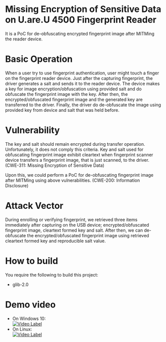 # Missing Encryption of Sensitive Data on U.are.U 4500 Fingerprint Reader
It is a PoC for de-obfuscating encrypted fingerprint image after MITMing the reader device.

# Basic Operation
When a user try to use fingerprint authentication, user might touch a finger on the fingerprint reader device.
Just after the capturing fingerprint, the driver generates a salt and sends it to the reader device.
The device makes a key for image encryption/obfuscation using provided salt and do obfuscate the fingerprint image with the key.
After then, the encrypted/obfuscated fingerprint image and the generated key are transferred to the driver.
Finally, the driver do de-obfuscate the image using provided key from device and salt that was held before.

# Vulnerability 
The key and salt should remain encrypted during transfer operation.
Unfortunately, it does not comply this criteria.
Key and salt used for obfuscating fingerprint image exhibit cleartext when fingerprint scanner device transfers a fingerprint image, that is just scanned, to the driver. 
(CWE-311: Missing Encryption of Sensitive Data)

Upon this, we could perform a PoC for de-obfuscating fingerprint image after MITMing using above vulnerabilities. (CWE-200: Information Disclosure)

# Attack Vector 
During enrolling or verifying fingerprint, we retrieved three items immediately after capturing on the USB device; encrypted/obfuscated fingerprint image, cleartext formed key and salt.
After then, we can de-obfuscate the encrypted/obfuscated fingerprint image using retrieved cleartext formed key and reproducible salt value.

# How to build
You require the following to build this project:
* glib-2.0

# Demo video
* On Windows 10:   
[![Video Label](https://img.youtube.com/vi/wEXJDyEOatM/0.jpg)](https://youtu.be/wEXJDyEOatM=0s)
* On Linux:   
[![Video Label](https://img.youtube.com/vi/Grirez2xeas/0.jpg)](https://youtu.be/Grirez2xeast=0s)

